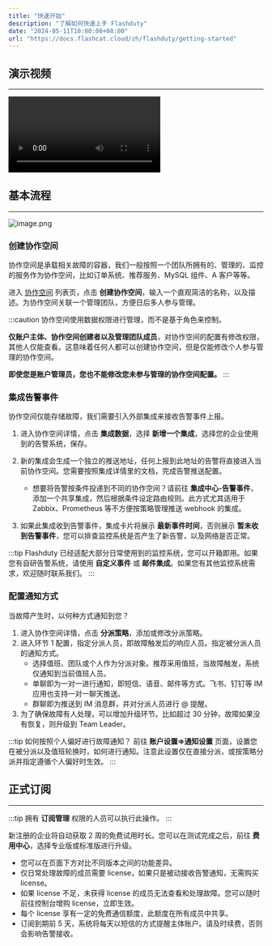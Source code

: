 ```yaml
---
title: "快速开始"
description: "了解如何快速上手 Flashduty"
date: "2024-05-11T10:00:00+08:00"
url: "https://docs.flashcat.cloud/zh/flashduty/getting-started"
---
```


## 演示视频

---

<Video src="https://download.flashcat.cloud/%e6%95%b4%e4%bd%93%e6%bc%94%e7%a4%ba.mp4"></Video>

## 基本流程

---

![image.png](https://api.apifox.com/api/v1/projects/4169655/resources/431699/image-preview)

### 创建协作空间

协作空间是承载相关故障的容器，我们一般按照一个团队所拥有的、管理的、监控的服务作为协作空间，比如订单系统、推荐服务、MySQL 组件、A 客户等等。

进入 [协作空间](https://console.flashcat.cloud/channel) 列表页，点击 **创建协作空间**，输入一个直观简洁的名称，以及描述。为协作空间关联一个管理团队，方便日后多人参与管理。

:::caution
协作空间使用数据权限进行管理，而不是基于角色来控制。

**仅账户主体、协作空间创建者以及管理团队成员**，对协作空间的配置有修改权限，其他人仅能查看。这意味着任何人都可以创建协作空间，但是仅能修改个人参与管理的协作空间。

**即使您是账户管理员，您也不能修改您未参与管理的协作空间配置。**
:::

### 集成告警事件

协作空间仅能存储故障，我们需要引入外部集成来接收告警事件上报。

1. 进入协作空间详情，点击 **集成数据**，选择 **新增一个集成**，选择您的企业使用到的告警系统，保存。
2. 新的集成会生成一个独立的推送地址，任何上报到此地址的告警将直接进入当前协作空间。您需要按照集成详情里的文档，完成告警推送配置。

   - 想要将告警按条件投递到不同的协作空间？请前往 **集成中心-告警事件**，添加一个共享集成，然后根据条件设定路由规则。此方式尤其适用于 Zabbix、Prometheus 等不方便按策略管理推送 webhook 的集成。

3. 如果此集成收到告警事件，集成卡片将展示 **最新事件时间**，否则展示 **暂未收到告警事件**，您可以排查监控系统是否产生了新告警，以及网络是否正常。

:::tip
Flashduty 已经适配大部分日常使用到的监控系统，您可以开箱即用。如果您有自研告警系统，请使用 **自定义事件** 或 **邮件集成**。如果您有其他监控系统需求，欢迎随时联系我们。
:::

### 配置通知方式

当故障产生时，以何种方式通知到您？

1. 进入协作空间详情，点击 **分派策略**，添加或修改分派策略。
2. 进入环节 1 配置，指定分派人员，即故障触发后的响应人员。指定被分派人员的通知方式。
   - 选择值班、团队或个人作为分派对象。推荐采用值班，当故障触发，系统仅通知到当前值班人员。
   - 单聊即为一对一进行通知，即短信、语音、邮件等方式。飞书、钉钉等 IM 应用也支持一对一聊天推送。
   - 群聊即为推送到 IM 消息群，并对分派人员进行 @ 提醒。
3. 为了确保故障有人处理，可以增加升级环节。比如超过 30 分钟，故障如果没有恢复，则升级到 Team Leader。

:::tip
如何按照个人偏好进行故障通知？
前往 **账户设置=>通知设置** 页面，设置您在被分派以及值班轮换时，如何进行通知。注意此设置仅在直接分派，或按策略分派并指定遵循个人偏好时生效。
:::

## 正式订阅

---

:::tip
拥有 **订阅管理** 权限的人员可以执行此操作。
:::

新注册的企业将自动获取 2 周的免费试用时长。您可以在测试完成之后，前往 **费用中心**，选择专业版或标准版进行升级。

- 您可以在页面下方对比不同版本之间的功能差异。
- 仅日常处理故障的成员需要 license，如果只是被动接收告警通知，无需购买 license。
- 如果 license 不足，未获得 license 的成员无法查看和处理故障。您可以随时前往控制台增购 license，立即生效。
- 每个 license 享有一定的免费通信额度，此额度在所有成员中共享。
- 订阅到期前 5 天，系统将每天以短信的方式提醒主体账户。请及时续费，否则会影响告警接收。

